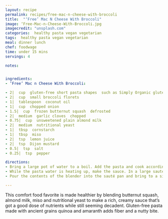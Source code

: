 ```yaml
---
layout: recipe
permalink: recipes/free-mac-n-cheese-with-broccoli
title:  "‘Free’ Mac N Cheese With Broccoli"
image: ‘Free-Mac-n-Cheese-With-Broccoli.jpg
imagecredit: "unsplash.com"
categories:  healthy pasta vegan vegetarian
tags:  healthy pasta vegan vegetarian
meal: dinner lunch
chef: foodwage
time: under 15 mins
servings: 4

notes:


ingredients:
- ‘Free’ Mac n Cheese With Broccoli:

- 2|  cup  gluten-free short pasta shapes  such as Simply Organic gluten-free rotini
- 2|  cup  small broccoli florets
- 1|  tablespoon  coconut oil
- 1|  cup  chopped onion
- 1.5|  cup  frozen butternut squash  defrosted
- 2|  medium  garlic cloves  chopped
- 0.75|  cup  unsweetened plain almond milk
- 2|  medium  nutritional yeast
- 1|  tbsp  cornstarch
- 1|  tbsp  miso
- 2|  tsp  lemon juice
- 2|  tsp  Dijon mustard
- 0.5|  tsp  salt
- 0.25|  tsp  pepper

directions:
- Bring a large pot of water to a boil. Add the pasta and cook according to package instructions, adding the broccoli to the pot the last 2 minutes of cooking. Drain, reserving 0.5 cup of the cooking liquid.
- While the pasta water is heating up, make the sauce. In a large sauté pan or skillet, melt the oil over medium heat. Add the onion and sauté until tender, 4 minutes. Add the garlic and squash and sauté until fragrant, 1 minute. In a blender, combine the sautéed vegetables, almond milk, nutritional yeast, cornstarch, miso, lemon juice, mustard, salt and pepper and blend until smooth, stopping to scrape down the sides of the blender once.
- Pour the contents of the blender into the sauté pan and bring to a simmer over medium-low heat. Cook, stirring frequently, until thickened and bubbly, 1 minute. Add the cooked pasta and broccoli and remove from heat. Add the reserved pasta cooking water, if needed, to loosen the sauce. Serve immediately.

---
```


This comfort food favorite is made healthier by blending butternut squash, almond milk, miso and nutritional yeast to make a rich, creamy sauce that’s got a good dose of nutrients while still seeming decadent. Gluten-free pasta made with ancient grains quinoa and amaranth adds fiber and a nutty bite.